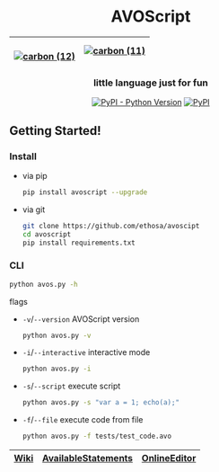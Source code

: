 <div align="center">

# AVOScript

| <br/>[![carbon (12)](https://user-images.githubusercontent.com/49402667/184539431-4cfd87eb-2631-4553-ad11-598b1dacf601.svg)](https://github.com/Ethosa/avoscript/wiki/Available-Statements) | [![carbon (11)](https://user-images.githubusercontent.com/49402667/184539434-6d32c0ff-f72f-4918-a57f-a4529e8843ab.svg)](https://github.com/Ethosa/avoscript/wiki/Available-Statements) |
|---------------------------------------------------------------------------------------------------------------------------------------------------------------------------------------------|----------------------------------------------------------------------------------------------------------------------------------------------------------------------------------------|

### little language just for fun
[![PyPI - Python Version](https://img.shields.io/pypi/pyversions/avoscript?style=flat-square)](https://pypi.project/avoscript)
[![PyPI](https://img.shields.io/pypi/v/avoscript?style=flat-square)](https://pypi.org/project/avoscript)

</div>

## Getting Started!
### Install
- via pip
  ```bash
  pip install avoscript --upgrade
  ```
- via git
  ```bash
  git clone https://github.com/ethosa/avoscipt
  cd avoscript
  pip install requirements.txt
  ```

### CLI
```bash
python avos.py -h
```
flags
- `-v`/`--version` AVOScript version
  ```bash
  python avos.py -v
  ```
- `-i`/`--interactive` interactive mode
  ```bash
  python avos.py -i
  ```
- `-s`/`--script` execute script
  ```bash
  python avos.py -s "var a = 1; echo(a);"
  ```
- `-f`/`--file` execute code from file
  ```bash
  python avos.py -f tests/test_code.avo
  ```

<div align="center">

| [Wiki][] | [AvailableStatements][] | [OnlineEditor][] |
|----------|-------------------------|------------------|

</div>

[Wiki]:https://github.com/Ethosa/avoscript/wiki
[AvailableStatements]:https://github.com/Ethosa/avoscript/wiki/Available-Statements
[OnlineEditor]:https://ethosa.github.io/avoscript
